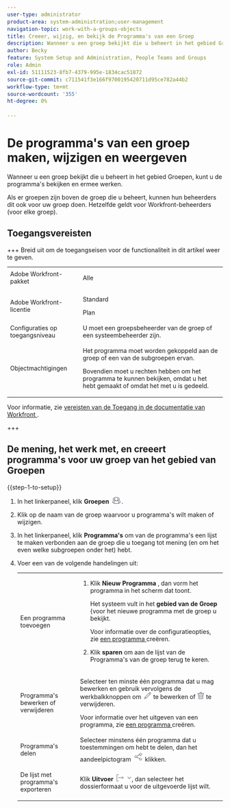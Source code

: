 ```yaml
---
user-type: administrator
product-area: system-administration;user-management
navigation-topic: work-with-a-groups-objects
title: Creeer, wijzig, en bekijk de Programma's van een Groep
description: Wanneer u een groep bekijkt die u beheert in het gebied Groepen, kunt u de programma's bekijken en ermee werken.
author: Becky
feature: System Setup and Administration, People Teams and Groups
role: Admin
exl-id: 51111523-8fb7-4379-995e-1834cac51872
source-git-commit: c711541f3e166f9700195420711d95ce782a44b2
workflow-type: tm+mt
source-wordcount: '355'
ht-degree: 0%

---
```


# De programma&#39;s van een groep maken, wijzigen en weergeven

Wanneer u een groep bekijkt die u beheert in het gebied Groepen, kunt u de programma&#39;s bekijken en ermee werken.

Als er groepen zijn boven de groep die u beheert, kunnen hun beheerders dit ook voor uw groep doen. Hetzelfde geldt voor Workfront-beheerders (voor elke groep).

## Toegangsvereisten

+++ Breid uit om de toegangseisen voor de functionaliteit in dit artikel weer te geven.

<table style="table-layout:auto"> 
 <col> 
 <col> 
 <tbody> 
  <tr> 
   <td>Adobe Workfront-pakket</td> 
   <td><p>Alle</p></td> 
  </tr> 
  <tr> 
   <td>Adobe Workfront-licentie</td> 
   <td><p>Standard</p>
       <p>Plan</p></td>
  </tr>
  <tr> 
   <td>Configuraties op toegangsniveau</td> 
   <td>U moet een groepsbeheerder van de groep of een systeembeheerder zijn.</td>
  </tr>
  <tr> 
   <td>Objectmachtigingen</td>
   <td> <p>Het programma moet worden gekoppeld aan de groep of een van de subgroepen ervan.</p> <p>Bovendien moet u rechten hebben om het programma te kunnen bekijken, omdat u het hebt gemaakt of omdat het met u is gedeeld.</p></td> 
  </tr> 
 </tbody> 
</table>

Voor informatie, zie [&#x200B; vereisten van de Toegang in de documentatie van Workfront &#x200B;](/help/quicksilver/administration-and-setup/add-users/access-levels-and-object-permissions/access-level-requirements-in-documentation.md).

+++

## De mening, het werk met, en creeert programma&#39;s voor uw groep van het gebied van Groepen

{{step-1-to-setup}}

1. In het linkerpaneel, klik **Groepen** ![&#x200B; Groepen &#x200B;](assets/groups-icon.png).

1. Klik op de naam van de groep waarvoor u programma&#39;s wilt maken of wijzigen.
1. In het linkerpaneel, klik **Programma&#39;s** om van de programma&#39;s een lijst te maken verbonden aan de groep die u toegang tot mening (en om het even welke subgroepen onder het) hebt.
1. Voer een van de volgende handelingen uit:

   <table style="table-layout:auto"> 
    <col> 
    <col> 
    <tbody> 
     <tr> 
      <td role="rowheader">Een programma toevoegen</td> 
      <td> 
       <ol> 
        <li value="1"> <p>Klik <strong> Nieuw Programma </strong>, dan vorm het programma in het scherm dat toont. </p> <p>Het systeem vult in het <strong> gebied van de Groep </strong> &lbrace;voor het nieuwe programma met de groep u bekijkt.</p> <p>Voor informatie over de configuratieopties, zie <a href="../../../manage-work/portfolios/create-and-manage-programs/create-program.md" class="MCXref xref"> een programma </a> creëren.</p> </li> 
        <li value="2"> <p>Klik <strong> sparen </strong> om aan de lijst van de Programma's van de groep terug te keren.</p> </li> 
       </ol> </td> 
     </tr> 
     <tr> 
      <td role="rowheader"> <p>Programma's bewerken of verwijderen</p> </td> 
      <td> <p>Selecteer ten minste één programma dat u mag bewerken en gebruik vervolgens de werkbalkknoppen om <img src="assets/edit-icon.png"> te bewerken of <img src="assets/delete.png"> te verwijderen.</p> <p>Voor informatie over het uitgeven van een programma, zie <a href="../../../manage-work/portfolios/create-and-manage-programs/create-program.md" class="MCXref xref"> een programma </a> creëren.</p> </td> 
     </tr> 
     <tr> 
      <td role="rowheader">Programma's delen</td> 
      <td>Selecteer minstens één programma dat u toestemmingen om hebt te delen, dan het aandeelpictogram <img src="assets/share-icon.png"> klikken.</td> 
     </tr> 
     <tr> 
      <td role="rowheader"> <p>De lijst met programma's exporteren</p> </td> 
      <td>Klik <strong> Uitvoer </strong> <img src="assets/export.png">, dan selecteer het dossierformaat u voor de uitgevoerde lijst wilt.</td> 
     </tr> 
    </tbody> 
   </table>
